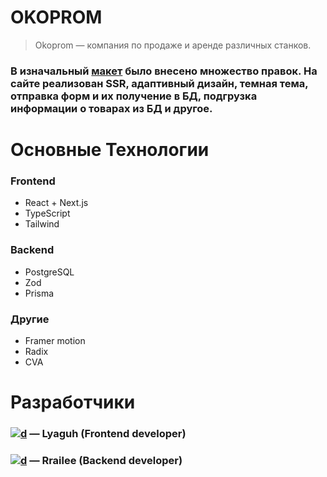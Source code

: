 # OKOPROM

> Okoprom — компания по продаже и аренде различных станков.

### В изначальный [макет](https://www.figma.com/design/HAORuONrRGGc61zJd6jK3C/Окопром?t=wx0DACMwOQBmCZ8e-0) было внесено множество правок. На сайте реализован SSR, адаптивный дизайн, темная тема, отправка форм и их получение в БД, подгрузка информации о товарах из БД и другое.

# Основные Технологии

### Frontend

- React + Next.js
- TypeScript
- Tailwind

### Backend

- PostgreSQL
- Zod
- Prisma

### Другие

- Framer motion
- Radix
- CVA




# Разработчики
### [![d](https://avatars.githubusercontent.com/u/91676348?v=4&size=64)](https://github.com/Lyaguh21) — Lyaguh (Frontend developer)

### [![d](https://avatars.githubusercontent.com/u/192585257?v=4&size=64)](https://github.com/Rrailee) — Rrailee (Backend developer)
